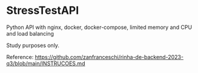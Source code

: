 # StressTestAPI
Python API with nginx, docker, docker-compose, limited memory and CPU and load balancing

Study purposes only.

Reference: https://github.com/zanfranceschi/rinha-de-backend-2023-q3/blob/main/INSTRUCOES.md
